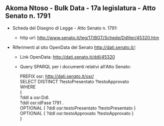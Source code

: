 ## Akoma Ntoso - Bulk Data - 17a legislatura - Atto Senato n. 1791 ##

* Scheda del Disegno di Legge - Atto Senato n. 1791:
	* http url: http://www.senato.it/leg/17/BGT/Schede/Ddliter/45320.htm

* Riferimenti al sito OpenData del Senato http://dati.senato.it/:
	* Link OpenData: http://dati.senato.it/ddl/45320
	* Query SPARQL per i documenti relativi all'Atto Senato:

        PREFIX osr: <http://dati.senato.it/osr/>  
		SELECT DISTINCT ?testoPresentato ?testoApprovato  
		WHERE  
		{  
		    ?ddl a osr:Ddl.  
		    ?ddl osr:idFase 1791 .  
		    OPTIONAL { ?ddl osr:testoPresentato ?testoPresentato }  
		    OPTIONAL { ?ddl osr:testoApprovato ?testoApprovato }  
		}
		
